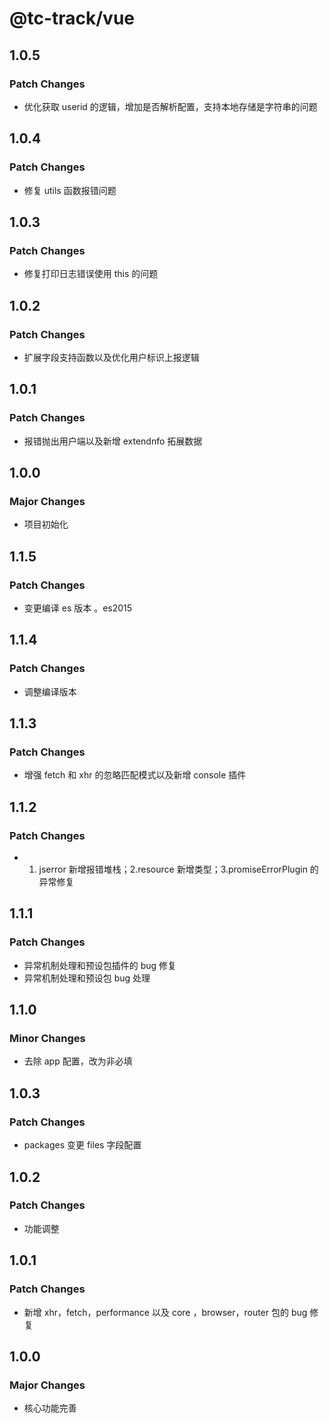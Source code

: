 # @tc-track/vue

## 1.0.5

### Patch Changes

-   优化获取 userid 的逻辑，增加是否解析配置，支持本地存储是字符串的问题

## 1.0.4

### Patch Changes

-   修复 utils 函数报错问题

## 1.0.3

### Patch Changes

-   修复打印日志错误使用 this 的问题

## 1.0.2

### Patch Changes

-   扩展字段支持函数以及优化用户标识上报逻辑

## 1.0.1

### Patch Changes

-   报错抛出用户端以及新增 extendnfo 拓展数据

## 1.0.0

### Major Changes

-   项目初始化

## 1.1.5

### Patch Changes

-   变更编译 es 版本 。es2015

## 1.1.4

### Patch Changes

-   调整编译版本

## 1.1.3

### Patch Changes

-   增强 fetch 和 xhr 的忽略匹配模式以及新增 console 插件

## 1.1.2

### Patch Changes

-   1. jserror 新增报错堆栈；2.resource 新增类型；3.promiseErrorPlugin 的异常修复

## 1.1.1

### Patch Changes

-   异常机制处理和预设包插件的 bug 修复
-   异常机制处理和预设包 bug 处理

## 1.1.0

### Minor Changes

-   去除 app 配置，改为非必填

## 1.0.3

### Patch Changes

-   packages 变更 files 字段配置

## 1.0.2

### Patch Changes

-   功能调整

## 1.0.1

### Patch Changes

-   新增 xhr，fetch，performance 以及 core ，browser，router 包的 bug 修复

## 1.0.0

### Major Changes

-   核心功能完善
